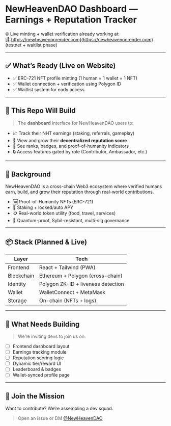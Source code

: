 # NewHeavenDAO Dashboard — Earnings + Reputation Tracker

🌐 Live minting + wallet verification already working at:  
[🔗 https://newheavenonrender.com](https://newheavenonrender.com) (testnet + waitlist phase)

---

## ✅ What’s Ready (Live on Website)

- ✅ ERC-721 NFT profile minting (1 human = 1 wallet = 1 NFT)
- ✅ Wallet connection + verification using Polygon ID
- ✅ Waitlist system for early access

---

## 🧩 This Repo Will Build

> The **dashboard** interface for NewHeavenDAO users to:

- 📈 Track their NHT earnings (staking, referrals, gameplay)
- 🧠 View and grow their **decentralized reputation score**
- 🥇 See ranks, badges, and proof-of-humanity indicators
- 🔒 Access features gated by role (Contributor, Ambassador, etc.)

---

## 🧠 Background

NewHeavenDAO is a cross-chain Web3 ecosystem where verified humans earn, build, and grow their reputation through real-world contributions.

- 🆔 Proof-of-Humanity NFTs (ERC-721)
- 🔁 Staking + locked/auto APY
- 🪙 Real-world token utility (food, travel, services)
- 🔐 Quantum-proof, Sybil-resistant, multi-sig governance

---

## 📦 Stack (Planned & Live)

| Layer       | Tech                      |
|-------------|---------------------------|
| Frontend    | React + Tailwind (PWA)    |
| Blockchain  | Ethereum + Polygon (cross-chain) |
| Identity    | Polygon ZK-ID + liveness detection |
| Wallet      | WalletConnect + MetaMask  |
| Storage     | On-chain (NFTs + logs)    |

---

## 🚧 What Needs Building

> We’re inviting devs to join us on:

- [ ] Frontend dashboard layout
- [ ] Earnings tracking module
- [ ] Reputation scoring logic
- [ ] Dynamic tier/reward UI
- [ ] Leaderboard & badges
- [ ] Wallet-synced profile page
---
## 🤝 Join the Mission

Want to contribute? We’re assembling a dev squad.

> Open an issue or DM [@NewHeavenDAO](https://twitter.com/NewHeavenDAO)
